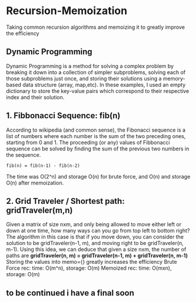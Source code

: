 # Recursion-Memoization
Taking common recursion algorithms and memoizing it to greatly improve the efficiency

## Dynamic Programming
Dynamic Programming is a method for solving a complex problem by breaking it down into a collection of simpler subproblems, solving each of those subproblems just once, and storing their solutions using a memory-based data structure (array, map,etc).
In these examples, I used an empty dictionary to store the key-value pairs which correspond to their respective index and their solution.

## 1. Fibbonacci Sequence: fib(n)
According to wikipedia (and common sense), the Fibonacci sequence is a list of numbers where each number is the sum of the two preceding ones, starting from 0 and 1. The proceeding (or any) values of Fibbonacci sequence can be solved by finding the sum of the previous two numbers in the sequence.
```
fib(n) = fib(n-1) - fib(n-2)
```
The time was O(2^n) and storage O(n) for brute force, and O(n) and storage O(n) after memoization.

## 2. Grid Traveler / Shortest path: gridTraveler(m,n)
Given a matrix of size nxm, and only being allowed to move either left or down at one time, how many ways can you go from top left to bottom right?
The algorithm in this case is that if you move down, you can consider the solution to be gridTraveler(n-1, m), and moving right to be gridTraveler(n, m-1). Using this idea, we can deduce that given a size nxm, the number of paths are **gridTraveler(n, m) = gridTraveler(n-1, m) + gridTraveler(n, m-1)** 
Storing the values into memo={} greatly increases the efficiency
Brute Force rec:
time: O(m^n), storage: O(m)
Memoized rec:
time: O(mxn), storage: O(m)

## to be continued i have a final soon

